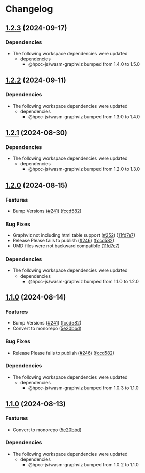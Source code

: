 # Changelog

## [1.2.3](https://github.com/hpcc-systems/hpcc-js-wasm/compare/wasm-graphviz-cli-v1.2.2...wasm-graphviz-cli-v1.2.3) (2024-09-17)


### Dependencies

* The following workspace dependencies were updated
  * dependencies
    * @hpcc-js/wasm-graphviz bumped from 1.4.0 to 1.5.0

## [1.2.2](https://github.com/hpcc-systems/hpcc-js-wasm/compare/wasm-graphviz-cli-v1.2.1...wasm-graphviz-cli-v1.2.2) (2024-09-11)


### Dependencies

* The following workspace dependencies were updated
  * dependencies
    * @hpcc-js/wasm-graphviz bumped from 1.3.0 to 1.4.0

## [1.2.1](https://github.com/hpcc-systems/hpcc-js-wasm/compare/wasm-graphviz-cli-v1.2.0...wasm-graphviz-cli-v1.2.1) (2024-08-30)


### Dependencies

* The following workspace dependencies were updated
  * dependencies
    * @hpcc-js/wasm-graphviz bumped from 1.2.0 to 1.3.0

## [1.2.0](https://github.com/hpcc-systems/hpcc-js-wasm/compare/wasm-graphviz-cli-v1.1.0...wasm-graphviz-cli-v1.2.0) (2024-08-15)


### Features

* Bump Versions ([#241](https://github.com/hpcc-systems/hpcc-js-wasm/issues/241)) ([fccd582](https://github.com/hpcc-systems/hpcc-js-wasm/commit/fccd58255035da8f1755809dcb29c4b4736443a4))


### Bug Fixes

* Graphviz not including html table support ([#252](https://github.com/hpcc-systems/hpcc-js-wasm/issues/252)) ([11fd7e7](https://github.com/hpcc-systems/hpcc-js-wasm/commit/11fd7e7d20b2b8fa7a0d3832775aedb4cd7e9bd3))
* Release Please fails to publish ([#246](https://github.com/hpcc-systems/hpcc-js-wasm/issues/246)) ([fccd582](https://github.com/hpcc-systems/hpcc-js-wasm/commit/fccd58255035da8f1755809dcb29c4b4736443a4))
* UMD files were not backward compatible ([11fd7e7](https://github.com/hpcc-systems/hpcc-js-wasm/commit/11fd7e7d20b2b8fa7a0d3832775aedb4cd7e9bd3))


### Dependencies

* The following workspace dependencies were updated
  * dependencies
    * @hpcc-js/wasm-graphviz bumped from 1.1.0 to 1.2.0

## [1.1.0](https://github.com/hpcc-systems/hpcc-js-wasm/compare/wasm-graphviz-cli-v1.0.4...wasm-graphviz-cli-v1.1.0) (2024-08-14)


### Features

* Bump Versions ([#241](https://github.com/hpcc-systems/hpcc-js-wasm/issues/241)) ([fccd582](https://github.com/hpcc-systems/hpcc-js-wasm/commit/fccd58255035da8f1755809dcb29c4b4736443a4))
* Convert to monorepo ([5e20bbd](https://github.com/hpcc-systems/hpcc-js-wasm/commit/5e20bbdaa32a4ae304e79cabe22a9bf1a38a482b))


### Bug Fixes

* Release Please fails to publish ([#246](https://github.com/hpcc-systems/hpcc-js-wasm/issues/246)) ([fccd582](https://github.com/hpcc-systems/hpcc-js-wasm/commit/fccd58255035da8f1755809dcb29c4b4736443a4))


### Dependencies

* The following workspace dependencies were updated
  * dependencies
    * @hpcc-js/wasm-graphviz bumped from 1.0.3 to 1.1.0

## [1.1.0](https://github.com/hpcc-systems/hpcc-js-wasm/compare/wasm-graphviz-cli-v1.0.4...wasm-graphviz-cli-v1.1.0) (2024-08-13)


### Features

* Convert to monorepo ([5e20bbd](https://github.com/hpcc-systems/hpcc-js-wasm/commit/5e20bbdaa32a4ae304e79cabe22a9bf1a38a482b))


### Dependencies

* The following workspace dependencies were updated
  * dependencies
    * @hpcc-js/wasm-graphviz bumped from 1.0.2 to 1.1.0
